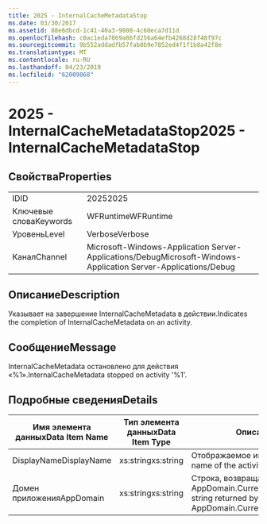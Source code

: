 ```yaml
---
title: 2025 - InternalCacheMetadataStop
ms.date: 03/30/2017
ms.assetid: 88e6dbcd-1c41-40a3-9800-4c60eca7d11d
ms.openlocfilehash: c0ac1eda7869a86fd256a64efb4268d28f48f97c
ms.sourcegitcommit: 9b552addadfb57fab0b9e7852ed4f1f1b8a42f8e
ms.translationtype: MT
ms.contentlocale: ru-RU
ms.lasthandoff: 04/23/2019
ms.locfileid: "62009868"
---
```

# <a name="2025---internalcachemetadatastop"></a><span data-ttu-id="529fb-102">2025 - InternalCacheMetadataStop</span><span class="sxs-lookup"><span data-stu-id="529fb-102">2025 - InternalCacheMetadataStop</span></span>
## <a name="properties"></a><span data-ttu-id="529fb-103">Свойства</span><span class="sxs-lookup"><span data-stu-id="529fb-103">Properties</span></span>  
  
|||  
|-|-|  
|<span data-ttu-id="529fb-104">ID</span><span class="sxs-lookup"><span data-stu-id="529fb-104">ID</span></span>|<span data-ttu-id="529fb-105">2025</span><span class="sxs-lookup"><span data-stu-id="529fb-105">2025</span></span>|  
|<span data-ttu-id="529fb-106">Ключевые слова</span><span class="sxs-lookup"><span data-stu-id="529fb-106">Keywords</span></span>|<span data-ttu-id="529fb-107">WFRuntime</span><span class="sxs-lookup"><span data-stu-id="529fb-107">WFRuntime</span></span>|  
|<span data-ttu-id="529fb-108">Уровень</span><span class="sxs-lookup"><span data-stu-id="529fb-108">Level</span></span>|<span data-ttu-id="529fb-109">Verbose</span><span class="sxs-lookup"><span data-stu-id="529fb-109">Verbose</span></span>|  
|<span data-ttu-id="529fb-110">Канал</span><span class="sxs-lookup"><span data-stu-id="529fb-110">Channel</span></span>|<span data-ttu-id="529fb-111">Microsoft-Windows-Application Server-Applications/Debug</span><span class="sxs-lookup"><span data-stu-id="529fb-111">Microsoft-Windows-Application Server-Applications/Debug</span></span>|  
  
## <a name="description"></a><span data-ttu-id="529fb-112">Описание</span><span class="sxs-lookup"><span data-stu-id="529fb-112">Description</span></span>  
 <span data-ttu-id="529fb-113">Указывает на завершение InternalCacheMetadata в действии.</span><span class="sxs-lookup"><span data-stu-id="529fb-113">Indicates the completion of InternalCacheMetadata on an activity.</span></span>  
  
## <a name="message"></a><span data-ttu-id="529fb-114">Сообщение</span><span class="sxs-lookup"><span data-stu-id="529fb-114">Message</span></span>  
 <span data-ttu-id="529fb-115">InternalCacheMetadata остановлено для действия «%1».</span><span class="sxs-lookup"><span data-stu-id="529fb-115">InternalCacheMetadata stopped on activity '%1'.</span></span>  
  
## <a name="details"></a><span data-ttu-id="529fb-116">Подробные сведения</span><span class="sxs-lookup"><span data-stu-id="529fb-116">Details</span></span>  
  
|<span data-ttu-id="529fb-117">Имя элемента данных</span><span class="sxs-lookup"><span data-stu-id="529fb-117">Data Item Name</span></span>|<span data-ttu-id="529fb-118">Тип элемента данных</span><span class="sxs-lookup"><span data-stu-id="529fb-118">Data Item Type</span></span>|<span data-ttu-id="529fb-119">Описание</span><span class="sxs-lookup"><span data-stu-id="529fb-119">Description</span></span>|  
|--------------------|--------------------|-----------------|  
|<span data-ttu-id="529fb-120">DisplayName</span><span class="sxs-lookup"><span data-stu-id="529fb-120">DisplayName</span></span>|<span data-ttu-id="529fb-121">xs:string</span><span class="sxs-lookup"><span data-stu-id="529fb-121">xs:string</span></span>|<span data-ttu-id="529fb-122">Отображаемое имя действия.</span><span class="sxs-lookup"><span data-stu-id="529fb-122">The display name of the activity.</span></span>|  
|<span data-ttu-id="529fb-123">Домен приложения</span><span class="sxs-lookup"><span data-stu-id="529fb-123">AppDomain</span></span>|<span data-ttu-id="529fb-124">xs:string</span><span class="sxs-lookup"><span data-stu-id="529fb-124">xs:string</span></span>|<span data-ttu-id="529fb-125">Строка, возвращаемая AppDomain.CurrentDomain.FriendlyName.</span><span class="sxs-lookup"><span data-stu-id="529fb-125">The string returned by AppDomain.CurrentDomain.FriendlyName.</span></span>|
